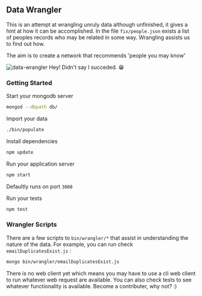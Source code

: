 ## Data Wrangler

This is an attempt at wrangling unruly data although unfinished, it gives a hint at how it can be accomplished. In the file `fix/people.json` exists a list of peoples records who may be related in some way. Wrangling assists us to find out how.

The aim is to create a network that recommends 'people you may know'

![data-wrangler](https://raw.githubusercontent.com/samweru/wrangler/master/pic/wrangler.png)
Hey! Didn't say I succeded. :grin:

### Getting Started

Start your mongodb server
```sh
mongod --dbpath db/
```

Import your data
```sh
./bin/populate
```

Install dependencies
```sh
npm update
```

Run your application server
```sh
npm start
```

Defaultly runs on port `3000`

Run your tests
```sh
npm test
```

### Wrangler Scripts

There are a few scripts to `bin/wrangler/*` that assist in understanding the nature of the data. For example, you can run check `emailDuplicatesExist.js` :

```sh
mongo bin/wrangler/emailDuplicatesExist.js
```

There is no web client yet which means you may have to use a cli web client to run whatever web request are available. You can also check tests to see whatever functionality is available. Become a contributer, why not? :)




